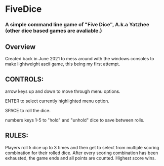 # FiveDice
### A simple command line game of "Five Dice", A.k.a Yatzhee (other dice based games are avaliable.)

## Overview
Created back in June 2021 to mess around with the windows consoles to make lightweight ascii game, this being my first attempt.

## CONTROLS:

arrow keys up and down to move through menu options.

ENTER to select currently highlighted menu option.

SPACE to roll the dice.

numbers keys 1-5 to "hold" and "unhold" dice to save between rolls.

## RULES:

Players roll 5 dice up to 3 times and then get to select from multiple scoring combination for their rolled dice. After every scoring combination has been exhausted, the game ends and all points are counted. Highest score wins.
